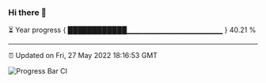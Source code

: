 ### Hi there 👋

⏳ Year progress { ████████████▁▁▁▁▁▁▁▁▁▁▁▁▁▁▁▁▁▁ } 40.21 %

---

⏰ Updated on Fri, 27 May 2022 18:16:53 GMT

![Progress Bar CI](https://github.com/liununu/liununu/workflows/Progress%20Bar%20CI/badge.svg)
